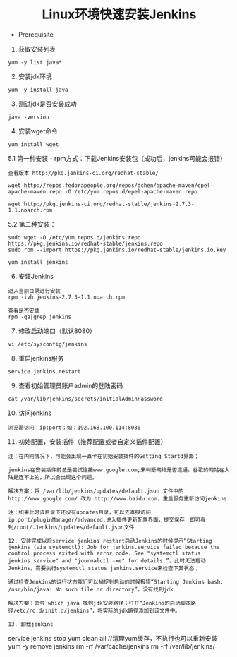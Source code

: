 # <center>Linux环境快速安装Jenkins

* Prerequisite   
1. 获取安装列表  

```
yum -y list java*
```

2. 安装jdk环境   
```
yum -y install java
```

3. 测试jdk是否安装成功
```
java -version
```

4. 安装wget命令
```
yum install wget
```

5.1  第一种安装 - rpm方式：下载Jenkins安装包（成功后，jenkins可能会报错）
```
查看版本 http://pkg.jenkins-ci.org/redhat-stable/

wget http://repos.fedorapeople.org/repos/dchen/apache-maven/epel-apache-maven.repo -O /etc/yum.repos.d/epel-apache-maven.repo

wget http://pkg.jenkins-ci.org/redhat-stable/jenkins-2.7.3-1.1.noarch.rpm   
```

5.2 第二种安装：
```
sudo wget -O /etc/yum.repos.d/jenkins.repo https://pkg.jenkins.io/redhat-stable/jenkins.repo
sudo rpm --import https://pkg.jenkins.io/redhat-stable/jenkins.io.key

yum install jenkins
```

6. 安装Jenkins
```
进入当前目录进行安装
rpm -ivh jenkins-2.7.3-1.1.noarch.rpm  

查看是否安装
rpm -qa|grep jenkins
```

7. 修改启动端口（默认8080）
```
vi /etc/sysconfig/jenkins
```

8. 重启jenkins服务
```
service jenkins restart
```

9. 查看初始管理员账户admin的登陆密码
```
cat /var/lib/jenkins/secrets/initialAdminPassword
```

10. 访问jenkins
```
浏览器访问：ip:port；如：192.168.100.114:8080
```

11. 初始配置，安装插件（推荐配置或者自定义插件配置）
```
注：在内网情况下，可能会出现一直卡在初始安装插件的Getting Startd界面；

jenkins在安装插件前总是尝试连接www.google.com,来判断网络是否连通。谷歌的网站在大陆是连不上的，所以会出现这个问题。

解决方案：将 /var/lib/jenkins/updates/default.json 文件中的http://www.google.com/ 改为 http://www.baidu.com，重启服务重新访问jenkins

注：如果此时该目录下还没有updates目录，可以先直接访问ip:port/pluginManager/advanced,进入插件更新配置界面，提交保存，即可看到/root/.Jenkins/updates/default.json文件

12. 安装完成以后service jenkins restart启动Jenkins的时候提示“Starting jenkins (via systemctl): Job for jenkins.service failed because the control process exited with error code. See "systemctl status jenkins.service" and "journalctl -xe" for details.”，此时无法启动Jenkins，需要执行systemctl status jenkins.service来检查下其状态；

通过检查Jenkins的运行状态我们可以捕捉到启动的时候报错“Starting Jenkins bash: /usr/bin/java: No such file or directory”，没有找到jdk

解决方案：命令 which java 找到jdk安装路径；打开“Jenkins的启动脚本路径/etc/rc.d/init.d/jenkins”，将实际的jdk路径添加到该文件中。

13. 卸载jenkins
```
service jenkins stop
yum clean all  //清理yum缓存，不执行也可以重新安装
yum -y remove jenkins
rm -rf /var/cache/jenkins
rm -rf /var/lib/jenkins/
```